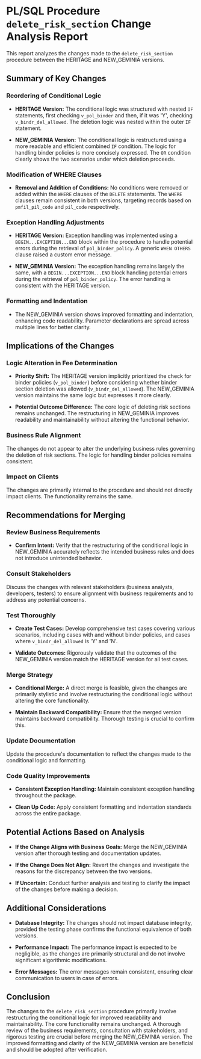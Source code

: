 # PL/SQL Procedure `delete_risk_section` Change Analysis Report

This report analyzes the changes made to the `delete_risk_section` procedure between the HERITAGE and NEW_GEMINIA versions.

## Summary of Key Changes

### Reordering of Conditional Logic

- **HERITAGE Version:** The conditional logic was structured with nested `IF` statements, first checking `v_pol_binder` and then, if it was 'Y', checking `v_bindr_del_allowed`.  The deletion logic was nested within the outer `IF` statement.

- **NEW_GEMINIA Version:** The conditional logic is restructured using a more readable and efficient combined `IF` condition.  The logic for handling binder policies is more concisely expressed. The `OR` condition clearly shows the two scenarios under which deletion proceeds.


### Modification of WHERE Clauses

- **Removal and Addition of Conditions:** No conditions were removed or added within the `WHERE` clauses of the `DELETE` statements. The `WHERE` clauses remain consistent in both versions, targeting records based on `pmfil_pil_code` and `pil_code` respectively.


### Exception Handling Adjustments

- **HERITAGE Version:** Exception handling was implemented using a `BEGIN...EXCEPTION...END` block within the procedure to handle potential errors during the retrieval of `pol_binder_policy`.  A generic `WHEN OTHERS` clause raised a custom error message.

- **NEW_GEMINIA Version:** The exception handling remains largely the same, with a `BEGIN...EXCEPTION...END` block handling potential errors during the retrieval of `pol_binder_policy`. The error handling is consistent with the HERITAGE version.


### Formatting and Indentation

- The NEW_GEMINIA version shows improved formatting and indentation, enhancing code readability.  Parameter declarations are spread across multiple lines for better clarity.


## Implications of the Changes

### Logic Alteration in Fee Determination

- **Priority Shift:**  The HERITAGE version implicitly prioritized the check for binder policies (`v_pol_binder`) before considering whether binder section deletion was allowed (`v_bindr_del_allowed`). The NEW_GEMINIA version maintains the same logic but expresses it more clearly.

- **Potential Outcome Difference:** The core logic of deleting risk sections remains unchanged. The restructuring in NEW_GEMINIA improves readability and maintainability without altering the functional behavior.


### Business Rule Alignment

The changes do not appear to alter the underlying business rules governing the deletion of risk sections.  The logic for handling binder policies remains consistent.


### Impact on Clients

The changes are primarily internal to the procedure and should not directly impact clients.  The functionality remains the same.


## Recommendations for Merging

### Review Business Requirements

- **Confirm Intent:** Verify that the restructuring of the conditional logic in NEW_GEMINIA accurately reflects the intended business rules and does not introduce unintended behavior.

### Consult Stakeholders

Discuss the changes with relevant stakeholders (business analysts, developers, testers) to ensure alignment with business requirements and to address any potential concerns.

### Test Thoroughly

- **Create Test Cases:** Develop comprehensive test cases covering various scenarios, including cases with and without binder policies, and cases where `v_bindr_del_allowed` is 'Y' and 'N'.

- **Validate Outcomes:**  Rigorously validate that the outcomes of the NEW_GEMINIA version match the HERITAGE version for all test cases.

### Merge Strategy

- **Conditional Merge:**  A direct merge is feasible, given the changes are primarily stylistic and involve restructuring the conditional logic without altering the core functionality.

- **Maintain Backward Compatibility:**  Ensure that the merged version maintains backward compatibility.  Thorough testing is crucial to confirm this.

### Update Documentation

Update the procedure's documentation to reflect the changes made to the conditional logic and formatting.

### Code Quality Improvements

- **Consistent Exception Handling:**  Maintain consistent exception handling throughout the package.

- **Clean Up Code:**  Apply consistent formatting and indentation standards across the entire package.


## Potential Actions Based on Analysis

- **If the Change Aligns with Business Goals:** Merge the NEW_GEMINIA version after thorough testing and documentation updates.

- **If the Change Does Not Align:** Revert the changes and investigate the reasons for the discrepancy between the two versions.

- **If Uncertain:** Conduct further analysis and testing to clarify the impact of the changes before making a decision.


## Additional Considerations

- **Database Integrity:** The changes should not impact database integrity, provided the testing phase confirms the functional equivalence of both versions.

- **Performance Impact:** The performance impact is expected to be negligible, as the changes are primarily structural and do not involve significant algorithmic modifications.

- **Error Messages:** The error messages remain consistent, ensuring clear communication to users in case of errors.


## Conclusion

The changes to the `delete_risk_section` procedure primarily involve restructuring the conditional logic for improved readability and maintainability. The core functionality remains unchanged.  A thorough review of the business requirements, consultation with stakeholders, and rigorous testing are crucial before merging the NEW_GEMINIA version.  The improved formatting and clarity of the NEW_GEMINIA version are beneficial and should be adopted after verification.
